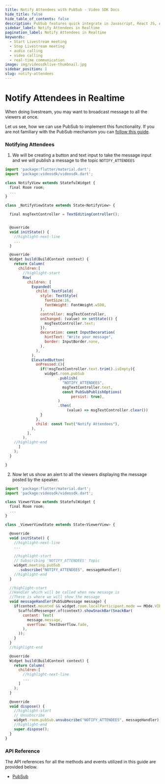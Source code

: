 ```yaml
---
title: Notify Attendees with PubSub - Video SDK Docs
hide_title: false
hide_table_of_contents: false
description: PubSub features quick integrate in Javascript, React JS, Android, IOS, React Native, Flutter with Video SDK to add live video & audio conferencing to your applications.
sidebar_label: Notify Attendees in Realtime
pagination_label: Notify Attendees in Realtime
keywords:
  - Start Livestream meeting
  - Stop Livestream meeting
  - audio calling
  - video calling
  - real-time communication
image: img/videosdklive-thumbnail.jpg
sidebar_position: 1
slug: notify-attendees
---
```


# Notify Attendees in Realtime

When doing livestream, you may want to broadcast message to all the viewers at once.

Let us see, how we can use PubSub to implement this functionality. If you are not familiary with the PubSub mechanism you can [follow this guide](/flutter/guide/video-and-audio-calling-api-sdk/collaboration-in-meeting/pubsub).

### Notifying Attendees

1. We will be creating a button and text input to take the message input and we will publish a message to the topic `NOTIFY_ATTENDEES`

```js
import 'package:flutter/material.dart';
import 'package:videosdk/videosdk.dart';

class NotifyView extends StatefulWidget {
  final Room room;
  ...
}

class _NotifyViewState extends State<NotifyView> {

  final msgTextController = TextEditingController();


  @override
  void initState() {
    //highlight-next-line
    ...
  }

  @override
  Widget build(BuildContext context) {
    return Column(
      children:[
        //highlight-start
        Row(
          children: [
            Expanded(
              child: TextField(
                style: TextStyle(
                  fontSize:16,
                  fontWeight: FontWeight.w500,
                ),
                controller: msgTextController,
                onChanged: (value) => setState(() {
                  msgTextController.text;
                }),
                decoration: const InputDecoration(
                  hintText: "Write your message",
                  border: InputBorder.none,
                ),
              ),
            ),
            ElevatedButton(
              onPressed:(){
                if(!msgTextController.text.trim().isEmpty){
                  widget.room.pubSub
                        .publish(
                          "NOTIFY_ATTENDEES",
                          msgTextController.text,
                          const PubSubPublishOptions(
                              persist: true),
                        )
                        .then(
                            (value) => msgTextController.clear())
                }
              },
              child: const Text("Notify Attendees"),
            ),
          ],
        ),
    //highlight-end
      ]
    );
  }

}
```

2. Now let us show an alert to all the viewers displaying the message posted by the speaker.

```js
import 'package:flutter/material.dart';
import 'package:videosdk/videosdk.dart';

class ViewerView extends StatefulWidget {
  final Room room;
  ...
}

class _ViewerViewState extends State<ViewerView> {

  @override
  void initState() {
    //highlight-next-line
    ...

    //highlight-start
    // Subscribing 'NOTIFY_ATTENDEES' Topic
    widget.meeting.pubSub
      .subscribe("NOTIFY_ATTENDEES", messageHandler);
    //highlight-end
  }

  //highlight-start
  //Handler which will be called when new mesasge is
  //These is where we will show the message
  void messageHandler(PubSubMessage message) {
    if(context.mounted && widget.room.localParticipant.mode == MOde.VIEWER){
      ScaffoldMessenger.of(context).showSnackBar(SnackBar(
        content: Text(
          message.message,
          overflow: TextOverflow.fade,
        ),
      ));
    }
  }
  //highlight-end

  @override
  Widget build(BuildContext context) {
    return Column(
      children:[
        //highlight-next-line
        ...
      ]
    );
  }

  @override
  void dispose() {
    //highlight-start
    // Unsubscribe
    widget.room.pubSub.unsubscribe("NOTIFY_ATTENDEES", messageHandler);
    //highlight-end
    super.dispose();
  }
}
```

### API Reference

The API references for all the methods and events utilized in this guide are provided below.

- [PubSub](/flutter/api/sdk-reference/pubsub-class/introduction)
